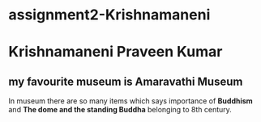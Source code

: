 # assignment2-Krishnamaneni
# Krishnamaneni Praveen Kumar
## my favourite museum is Amaravathi Museum
 In museum there are so many items which says importance of **Buddhism** and **The dome and the standing Buddha** belonging to 8th century.